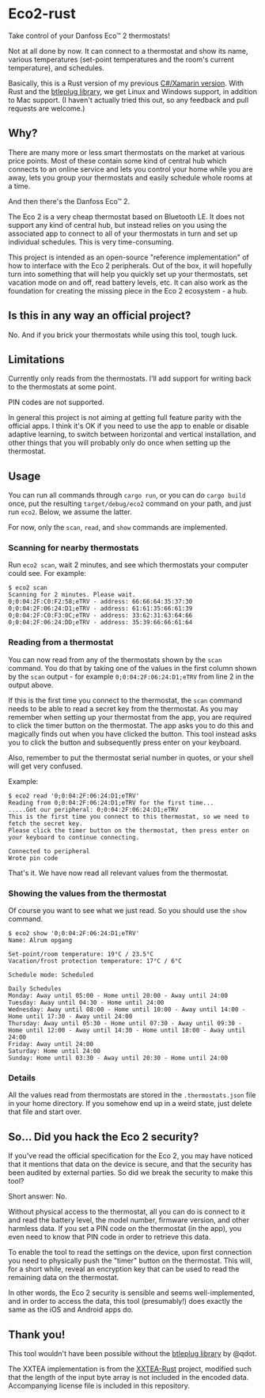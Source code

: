 # Eco2-rust
Take control of your Danfoss Eco™ 2 thermostats!

Not at all done by now. It can connect to a thermostat and show its name,
various temperatures (set-point temperatures and the room's current temperature),
and schedules.

Basically, this is a Rust version of my previous
[C#/Xamarin version](https://github.com/olefriis/Eco2). With Rust and the
[btleplug library](https://github.com/deviceplug/btleplug), we get Linux and
Windows support, in addition to Mac support. (I haven't actually tried this
out, so any feedback and pull requests are welcome.)

## Why?
There are many more or less smart thermostats on the market at various price
points. Most of these contain some kind of central hub which connects to an
online service and lets you control your home while you are away, lets you group
your thermostats and easily schedule whole rooms at a time.

And then there's the Danfoss Eco™ 2.

The Eco 2 is a very cheap thermostat based on Bluetooth LE. It does not support
any kind of central hub, but instead relies on you using the associated app to
connect to all of your thermostats in turn and set up individual schedules. This
is very time-consuming.

This project is intended as an open-source "reference implementation" of how to
interface with the Eco 2 peripherals. Out of the box, it will hopefully turn
into something that will help you quickly set up your thermostats, set vacation
mode on and off, read battery levels, etc. It can also work as the foundation
for creating the missing piece in the Eco 2 ecosystem - a hub.

## Is this in any way an official project?
No. And if you brick your thermostats while using this tool, tough luck.

## Limitations
Currently only reads from the thermostats. I'll add support for writing back to
the thermostats at some point.

PIN codes are not supported.

In general this project is not aiming at getting full feature parity with the
official apps. I think it's OK if you need to use the app to enable or disable
adaptive learning, to switch between horizontal and vertical installation, and
other things that you will probably only do once when setting up the thermostat.

## Usage
You can run all commands through `cargo run`, or you can do `cargo build` once,
put the resulting `target/debug/eco2` command on your path, and just run `eco2`.
Below, we assume the latter.

For now, only the `scan`, `read`, and `show` commands are implemented.

### Scanning for nearby thermostats
Run `eco2 scan`, wait 2 minutes, and see which thermostats your computer could
see. For example:

```
$ eco2 scan
Scanning for 2 minutes. Please wait.
0;0:04:2F:C0:F2:58;eTRV - address: 66:66:64:35:37:30
0;0:04:2F:06:24:D1;eTRV - address: 61:61:35:66:61:39
0;0:04:2F:C0:F3:0C;eTRV - address: 33:62:31:63:64:66
0;0:04:2F:06:24:DD;eTRV - address: 35:39:66:66:61:64
```

### Reading from a thermostat
You can now read from any of the thermostats shown by the `scan` command. You do
that by taking one of the values in the first column shown by the `scan`
output - for example `0;0:04:2F:06:24:D1;eTRV` from line 2 in the output above.

If this is the first time you connect to the thermostat, the `scan` command needs
to be able to read a secret key from the thermostat. As you may remember when
setting up your thermostat from the app, you are required to click the timer button
on the thermostat. The app asks you to do this and magically finds out when you have
clicked the button. This tool instead asks you to click the button and subsequently
press enter on your keyboard.

Also, remember to put the thermostat serial number in quotes, or your shell will get
very confused.

Example:

```
$ eco2 read '0;0:04:2F:06:24:D1;eTRV'
Reading from 0;0:04:2F:06:24:D1;eTRV for the first time...
.....Got our peripheral: 0;0:04:2F:06:24:D1;eTRV
This is the first time you connect to this thermostat, so we need to fetch the secret key.
Please click the timer button on the thermostat, then press enter on your keyboard to continue connecting.

Connected to peripheral
Wrote pin code
```

That's it. We have now read all relevant values from the thermostat.

### Showing the values from the thermostat
Of course you want to see what we just read. So you should use the `show` command.

```
$ eco2 show '0;0:04:2F:06:24:D1;eTRV'
Name: Alrum opgang

Set-point/room temperature: 19°C / 23.5°C
Vacation/frost protection temperature: 17°C / 6°C

Schedule mode: Scheduled

Daily Schedules
Monday: Away until 05:00 - Home until 20:00 - Away until 24:00
Tuesday: Away until 04:30 - Home until 24:00
Wednesday: Away until 08:00 - Home until 10:00 - Away until 14:00 - Home until 17:30 - Away until 24:00
Thursday: Away until 05:30 - Home until 07:30 - Away until 09:30 - Home until 12:00 - Away until 14:30 - Home until 18:00 - Away until 24:00
Friday: Away until 24:00
Saturday: Home until 24:00
Sunday: Home until 03:30 - Away until 20:30 - Home until 24:00
```

### Details
All the values read from thermostats are stored in the `.thermostats.json` file
in your home directory. If you somehow end up in a weird state, just delete
that file and start over.

## So... Did you hack the Eco 2 security?
If you've read the official specification for the Eco 2, you may have noticed
that it mentions that data on the device is secure, and that the security has
been audited by external parties. So did we break the security to make this
tool?

Short answer: No.

Without physical access to the thermostat, all you can do is connect to it and
read the battery level, the model number, firmware version, and other harmless
data. If you set a PIN code on the thermostat (in the app), you even need to
know that PIN code in order to retrieve this data.

To enable the tool to read the settings on the device, upon first connection you
need to physically push the "timer" button on the thermostat. This will, for a
short while, reveal an encryption key that can be used to read the remaining
data on the thermostat.

In other words, the Eco 2 security is sensible and seems well-implemented, and
in order to access the data, this tool (presumably!) does exactly the same as
the iOS and Android apps do.

## Thank you!
This tool wouldn't have been possible without the
[btleplug library](https://github.com/deviceplug/btleplug) by @qdot.

The XXTEA implementation is from the [XXTEA-Rust](https://github.com/Hanaasagi/XXTEA-Rust)
project, modified such that the length of the input byte array is not included
in the encoded data. Accompanying license file is included in this repository.
